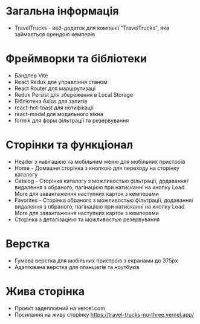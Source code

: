 # Загальна інформація

- TravelTrucks - веб-додаток для компанії "TravelTrucks", яка займається орендою
  кемперів

# Фреймворки та бібліотеки

- Бандлер Vite
- React Redux для управління станом
- React Router для маршрутизаці
- Redux Persist для збереження в Local Storage
- Бібліотека Axios для запитів
- react-hot-toast для нотифікації
- react-modal для модального вікна
- formik для форм фільтрації та резервування

# Сторінки та функціонал

- Header з навігацією та мобільним меню для мобільних пристроїв
- Home - Домашня сторінка з кнопкою для переходу на сторінку каталогу
- Catalog - Сторінка каталогу з можливостью фільтрації, додавання/видалення з
  обраного, пагінацією при натисканні на кнопку Load More для завантаження
  наступних карток з кемперами
- Favorites - Сторінка обраного з можливостью фільтрації, додавання/видалення з
  обраного, пагінацією при натисканні на кнопку Load More для завантаження
  наступних карток з кемперами
- Сторінка з деталізацією та можливостью резервування

# Верстка

- Гумова верстка для мобільних пристроїв з екранами до 375px
- Адаптована верстка для планшетів та ноутбуків

# Жива сторінка

- Проєкт задеплоєний на vercel.com
- Посилання на живу сторінку https://travel-trucks-nu-three.vercel.app/
